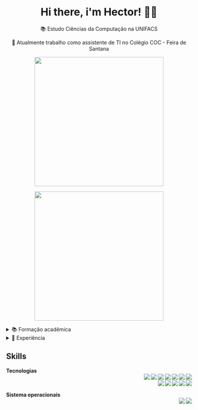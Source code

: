 <h1 align='center'>
  Hi there, i'm Hector! 👋🏾
</h1>

<p align='center'>
  📚 Estudo Ciências da Computação na UNIFACS
</p>
<p align='center'>
  🏢 Atualmente trabalho como assistente de TI no Colégio COC - Feira de Santana
</p>

<p align='center'>
  <a href="#"><img src="https://github-readme-stats.vercel.app/api?username=euHec&show_icons=true&count_private=true&theme=merko" width="350"></a>
</p>
<p align='center'>
  <a href="#"><img src="https://github-readme-stats.vercel.app/api/top-langs/?username=euHec&hide_progress=false&theme=merko" width="350"></a>
</p>

<details>
  <summary>📚 Formação acadêmica</summary>

## Instituições
- 📖 **Desenvolvimento Web**\
📆 2022 - 2024\
📍 **Trybe** - Brazil

- 📖 **Ciências da Computação**\
📆 2024 - Em andamento\
📍 **UNIFACS**

- 📖 **Sistema de informação**\
📆 2019 - Em pausa\
📍 **UNIFTC** - Feira de Santana, Brazil
  
- 📖 **Técnico em mecânica**\
📆 2016 - 2018\
📍 **SENAI** - Feira de Santana, Brazil

</details>

<details>
  <summary>📃 Experiência</summary>

## Instituições
- 📍 **Colégio COC - Feira de Santana**\
  👨‍💻 Assistente de TI\
  📆 Jul de 2023 - Atualmente

- 📍 **Fresh Filmes**\
  👨‍💻 Novos negócios\
  📆 fev de 2023 - jun de 2023

- 📍 **CMT - Conecta Minas**\
  👨‍💻 Líder de equipe de cobrança\
  📆 jan de 2022 - mar de 2023

- 📍 **Fresh Filmes**\
  👨‍💻 Novos negócios\
  📆abr de 2021 - jul de 2022

- 📍 **RankMyApp - Pulse Solution**\
  👨‍💻 Analista de novos negócios\
  📆jun de 2021 - nov de 2021

- 📍 **Huggy**\
  👨‍💻 Executivo de vendas\
  📆jan de 2019 - mar de 2021

- 📍 **Pedreira Rio Branco**\
  👨‍💻 Jovem Aprendiz\
  📆set de 2017 - jul de 2018

</details>

## Skills

**Tecnologias**
<br>
<img align="right" src="https://img.shields.io/badge/docker-white?logo=docker&logoColor=Green" />
<img align="right" src="https://img.shields.io/badge/python-white?logo=python&logoColor=Green" />
<img align="right" src="https://img.shields.io/badge/Android-white?logo=android&logoColor=Green" />
<img align="right" src="https://img.shields.io/badge/Testing Library-fa383e?logo=TestingLibrary&logoColor=white" />
<img align="right" src="https://img.shields.io/badge/Jest-00a400?logo=JEST&logoColor=white" />
<img align="right" src="https://img.shields.io/badge/React-4479A1?logo=react&logoColor=white" />
<img align="right" src="https://img.shields.io/badge/JavaScript-ffff00?logo=JavaScript&logoColor=black" />\
<img align="right" src="https://img.shields.io/badge/HTML-e34c26?logo=HTML&logoColor=white" />
<img align="right" src="https://img.shields.io/badge/CSS-563d7c?logo=CSS&logoColor=white" />
<img align="right" src="https://img.shields.io/badge/Typescript-235a97?logo=typescript&logoColor=white" />
<img align="right" src="https://img.shields.io/badge/Express-040306?logo=express&logoColor=white"/>
<img align="right" src="https://img.shields.io/badge/Node.js-026e00?logo=node&logoColor=white"/>
<br>

**Sistema operacionais**
<br>
<img align="right" src="https://img.shields.io/badge/Ubuntu-E95420?logo=ubuntu&logoColor=white" />
<img align="right" src="https://img.shields.io/badge/Windows-0078D6?logo=windows&logoColor=white" />


